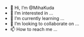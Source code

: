 - 👋 Hi, I’m @MihaKuda
- 👀 I’m interested in ...
- 🌱 I’m currently learning ...
- 💞️ I’m looking to collaborate on ...
- 📫 How to reach me ...

<!---
MihaKuda/MihaKuda is a ✨ special ✨ repository because its `README.md` (this file) appears on your GitHub profile.
You can click the Preview link to take a look at your changes.
--->
